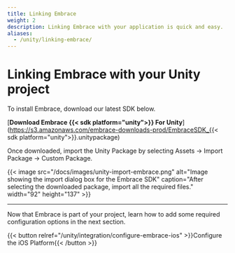 ```yaml
---
title: Linking Embrace
weight: 2
description: Linking Embrace with your application is quick and easy.
aliases:
  - /unity/linking-embrace/
---
```


# Linking Embrace with your Unity project


To install Embrace, download our latest SDK below.

[**Download Embrace {{< sdk platform="unity">}} For Unity**](https://s3.amazonaws.com/embrace-downloads-prod/EmbraceSDK_{{< sdk platform="unity">}}.unitypackage)

Once downloaded, import the Unity Package by selecting Assets → Import Package → Custom Package.

{{< image src="/docs/images/unity-import-embrace.png" alt="Image showing the import dialog box for the Embrace SDK" caption="After selecting the downloaded package, import all the required files." width="92" height="137" >}}

---

Now that Embrace is part of your project, learn how to add some required configuration options in the next section.

{{< button relref="/unity/integration/configure-embrace-ios" >}}Configure the iOS Platform{{< /button >}}
